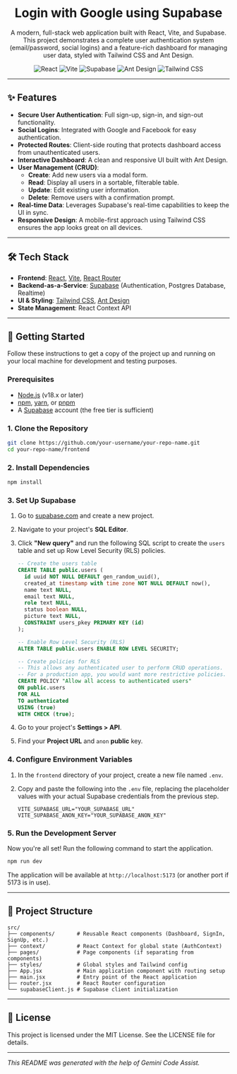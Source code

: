 <h1 align="center">Login with Google using Supabase</h1>

<p align="center">
A modern, full-stack web application built with React, Vite, and Supabase. This project demonstrates a complete user authentication system (email/password, social logins) and a feature-rich dashboard for managing user data, styled with Tailwind CSS and Ant Design.
</p>

<p align="center">
  <img alt="React" src="https://img.shields.io/badge/React-20232A?style=for-the-badge&logo=react&logoColor=61DAFB" />
  <img alt="Vite" src="https://img.shields.io/badge/Vite-646CFF?style=for-the-badge&logo=vite&logoColor=white" />
  <img alt="Supabase" src="https://img.shields.io/badge/Supabase-3ECF8E?style=for-the-badge&logo=supabase&logoColor=white" />
  <img alt="Ant Design" src="https://img.shields.io/badge/Ant%20Design-0170FE?style=for-the-badge&logo=antdesign&logoColor=white" />
  <img alt="Tailwind CSS" src="https://img.shields.io/badge/Tailwind_CSS-38B2AC?style=for-the-badge&logo=tailwind-css&logoColor=white" />
</p>

---

## ✨ Features

- **Secure User Authentication**: Full sign-up, sign-in, and sign-out functionality.
- **Social Logins**: Integrated with Google and Facebook for easy authentication.
- **Protected Routes**: Client-side routing that protects dashboard access from unauthenticated users.
- **Interactive Dashboard**: A clean and responsive UI built with Ant Design.
- **User Management (CRUD)**:
  - **Create**: Add new users via a modal form.
  - **Read**: Display all users in a sortable, filterable table.
  - **Update**: Edit existing user information.
  - **Delete**: Remove users with a confirmation prompt.
- **Real-time Data**: Leverages Supabase's real-time capabilities to keep the UI in sync.
- **Responsive Design**: A mobile-first approach using Tailwind CSS ensures the app looks great on all devices.

---

## 🛠️ Tech Stack

- **Frontend**: [React](https://reactjs.org/), [Vite](https://vitejs.dev/), [React Router](https://reactrouter.com/)
- **Backend-as-a-Service**: [Supabase](https://supabase.com/) (Authentication, Postgres Database, Realtime)
- **UI & Styling**: [Tailwind CSS](https://tailwindcss.com/), [Ant Design](https://ant.design/)
- **State Management**: React Context API

---

## 🚀 Getting Started

Follow these instructions to get a copy of the project up and running on your local machine for development and testing purposes.

### Prerequisites

- [Node.js](https://nodejs.org/) (v18.x or later)
- [npm](https://www.npmjs.com/), [yarn](https://yarnpkg.com/), or [pnpm](https://pnpm.io/)
- A [Supabase](https://supabase.com/) account (the free tier is sufficient)

### 1. Clone the Repository

```bash
git clone https://github.com/your-username/your-repo-name.git
cd your-repo-name/frontend
```

### 2. Install Dependencies

```bash
npm install
```

### 3. Set Up Supabase

1.  Go to [supabase.com](https://supabase.com/) and create a new project.
2.  Navigate to your project's **SQL Editor**.
3.  Click **"New query"** and run the following SQL script to create the `users` table and set up Row Level Security (RLS) policies.

    ```sql
    -- Create the users table
    CREATE TABLE public.users (
      id uuid NOT NULL DEFAULT gen_random_uuid(),
      created_at timestamp with time zone NOT NULL DEFAULT now(),
      name text NULL,
      email text NULL,
      role text NULL,
      status boolean NULL,
      picture text NULL,
      CONSTRAINT users_pkey PRIMARY KEY (id)
    );

    -- Enable Row Level Security (RLS)
    ALTER TABLE public.users ENABLE ROW LEVEL SECURITY;

    -- Create policies for RLS
    -- This allows any authenticated user to perform CRUD operations.
    -- For a production app, you would want more restrictive policies.
    CREATE POLICY "Allow all access to authenticated users"
    ON public.users
    FOR ALL
    TO authenticated
    USING (true)
    WITH CHECK (true);
    ```

4.  Go to your project's **Settings > API**.
5.  Find your **Project URL** and `anon` **public** key.

### 4. Configure Environment Variables

1.  In the `frontend` directory of your project, create a new file named `.env`.
2.  Copy and paste the following into the `.env` file, replacing the placeholder values with your actual Supabase credentials from the previous step.

    ```env
    VITE_SUPABASE_URL="YOUR_SUPABASE_URL"
    VITE_SUPABASE_ANON_KEY="YOUR_SUPABASE_ANON_KEY"
    ```

### 5. Run the Development Server

Now you're all set! Run the following command to start the application.

```bash
npm run dev
```

The application will be available at `http://localhost:5173` (or another port if 5173 is in use).

---

## 📂 Project Structure

```
src/
├── components/       # Reusable React components (Dashboard, SignIn, SignUp, etc.)
├── context/          # React Context for global state (AuthContext)
├── pages/            # Page components (if separating from components)
├── styles/           # Global styles and Tailwind config
├── App.jsx           # Main application component with routing setup
├── main.jsx          # Entry point of the React application
├── router.jsx        # React Router configuration
└── supabaseClient.js # Supabase client initialization
```

---

## 📄 License

This project is licensed under the MIT License. See the LICENSE file for details.

---

_This README was generated with the help of Gemini Code Assist._
